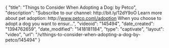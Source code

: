 {
    "title": "Things to Consider When Adopting a Dog: by Petco",
    "description": "Subscribe to our channel: http:\/\/bit.ly\/12dY9oO Learn more about pet adoption: http:\/\/www.petco.com\/adoption When you choose to adopt a dog you want to ensur...",
    "videoid": "145494",
    "date_created": "1394762659",
    "date_modified": "1418181184",
    "type": "captivate",
    "layout": "video",
    "url": "\/v\/things-to-consider-when-adopting-a-dog-by-petco\/145494"
}